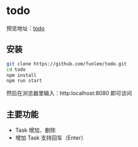 todo
===============
预览地址：[todo](http://show.funlee.cn/react-todo/index.html "todo")

安装
----
```bash
git clone https://github.com/funlee/todo.git
cd todo
npm install
npm run start
```
然后在浏览器里输入：http:localhost:8080 即可访问

主要功能
-------
* Task 增加、删除
* 增加 Task 支持回车（Enter）
